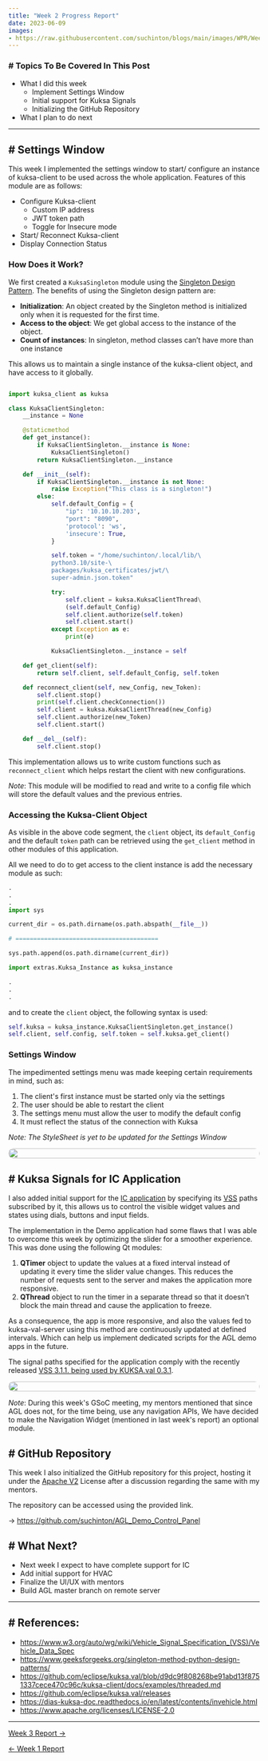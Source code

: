 ```yaml
---
title: "Week 2 Progress Report"
date: 2023-06-09
images: 
- https://raw.githubusercontent.com/suchinton/blogs/main/images/WPR/Week2/GSOC Report IMG.png
---
```


### # Topics To Be Covered In This Post
- What I did this week
	- Implement Settings Window
	- Initial support for Kuksa Signals
	- Initializing the GitHub Repository
- What I plan to do next 

---

## # Settings Window
This week I implemented the settings window to start/ configure an instance of kuksa-client to be used across the whole application. Features of this module are as follows:
- Configure Kuksa-client
	- Custom IP address
	- JWT token path
	- Toggle for Insecure mode 
- Start/ Reconnect Kuksa-client
- Display Connection Status

### How Does it Work?

We first created a `KuksaSingleton` module using the [Singleton Design Pattern](https://www.geeksforgeeks.org/singleton-method-python-design-patterns/). The benefits of using the Singleton design pattern are:

- **Initialization**: An object created by the Singleton method is initialized only when it is requested for the first time.
- **Access to the object**: We get global access to the instance of the object.
- **Count of instances**: In singleton, method classes can’t have more than one instance

This allows us to maintain a single instance of the kuksa-client object, and have access to it globally.

```python

import kuksa_client as kuksa

class KuksaClientSingleton:
    __instance = None

    @staticmethod
    def get_instance():
        if KuksaClientSingleton.__instance is None:
            KuksaClientSingleton()
        return KuksaClientSingleton.__instance

    def __init__(self):
        if KuksaClientSingleton.__instance is not None:
            raise Exception("This class is a singleton!")
        else:
            self.default_Config = {
                "ip": '10.10.10.203',
                "port": "8090",
                'protocol': 'ws',
                'insecure': True,
            }

            self.token = "/home/suchinton/.local/lib/\
            python3.10/site-\
            packages/kuksa_certificates/jwt/\
            super-admin.json.token"

            try:
                self.client = kuksa.KuksaClientThread\
                (self.default_Config)
                self.client.authorize(self.token)
                self.client.start()
            except Exception as e:
                print(e)

            KuksaClientSingleton.__instance = self

    def get_client(self):
        return self.client, self.default_Config, self.token

    def reconnect_client(self, new_Config, new_Token):
        self.client.stop()
        print(self.client.checkConnection())
        self.client = kuksa.KuksaClientThread(new_Config)
        self.client.authorize(new_Token)
        self.client.start()

    def __del__(self):
        self.client.stop()
```

This implementation allows us to write custom functions such as `reconnect_client` which helps restart the client with new configurations.

_Note_: This module will be modified to read and write to a config file which will store the default values and the previous entries. 

### Accessing the Kuksa-Client Object

As visible in the above code segment, the `client` object, its `default_Config` and the default `token` path can be retrieved using the `get_client` method in other modules of this application.

All we need to do to get access to the client instance is add the necessary module as such:

```python
.
.
.
import sys

current_dir = os.path.dirname(os.path.abspath(__file__))

# ========================================

sys.path.append(os.path.dirname(current_dir))

import extras.Kuksa_Instance as kuksa_instance

.
.
.
```

and to create the `client` object, the following syntax is used:

```python
self.kuksa = kuksa_instance.KuksaClientSingleton.get_instance()
self.client, self.config, self.token = self.kuksa.get_client()
```

### Settings Window

The impedimented settings menu was made keeping certain requirements in mind, such as:
1. The client's first instance must be started only via the settings
2. The user should be able to restart the client
3. The settings menu must allow the user to modify the default config
4. It must reflect the status of the connection with Kuksa

_Note: The StyleSheet is yet to be updated for the Settings Window_

<div style="display: flex; flex-direction: column; align-items: center;">
  <img src="https://raw.githubusercontent.com/suchinton/blogs/main/images/WPR/Week2/settings_demo.gif" height="auto" width="100%" style="border-radius: 10px;">
</div>

## # Kuksa Signals for IC Application

I also added initial support for the [IC application](https://github.com/aakash-s45/ic) by specifying its [VSS](https://www.w3.org/auto/wg/wiki/Vehicle_Signal_Specification_(VSS)/Vehicle_Data_Spec) paths subscribed by it, this allows us to control the visible widget values and states using dials, buttons and input fields. 

The implementation in the Demo application had some flaws that I was able to overcome this week by  optimizing the slider for a smoother experience. This was done using the following Qt modules:
1. **QTimer** object to update the values at a fixed interval instead of updating it every time the slider value changes. This reduces the number of requests sent to the server and makes the application more responsive.
2. **QThread** object to run the timer in a separate thread so that it doesn’t block the main thread and cause the application to freeze.

As a consequence, the app is more responsive, and also the values fed to kuksa-val-server using this method are continuously updated at defined intervals. Which can help us implement  dedicated scripts for the AGL demo apps in the future.

The signal paths specified for the application comply with the recently released [VSS 3.1.1. being used by KUKSA.val 0.3.1](https://github.com/eclipse/kuksa.val/releases). 

<div style="display: flex; flex-direction: column; align-items: center;">
  <img src="https://raw.githubusercontent.com/suchinton/blogs/main/images/WPR/Week2/IC_controls.gif" height="auto" width="100%" style="border-radius: 10px;">
</div>

_Note_: During this week's GSoC meeting, my mentors mentioned that since AGL does not, for the time being, use any navigation APIs, We have decided to make the Navigation Widget (mentioned in last week's report)  an optional module.

## # GitHub Repository

This  week I also initialized the GitHub repository for this project, hosting it under the [Apache V2](https://www.apache.org/licenses/LICENSE-2.0) License after a discussion regarding the same with my mentors.

The repository can be accessed using the provided link.

→   https://github.com/suchinton/AGL_Demo_Control_Panel

## # What Next?

- Next week I expect to have complete support for IC
- Add initial support for HVAC
- Finalize the UI/UX with mentors
- Build AGL master branch on remote server

---
## # References:

- https://www.w3.org/auto/wg/wiki/Vehicle_Signal_Specification_(VSS)/Vehicle_Data_Spec
- https://www.geeksforgeeks.org/singleton-method-python-design-patterns/
- https://github.com/eclipse/kuksa.val/blob/d9dc9f808268be91abd13f8751337cece470c96c/kuksa-client/docs/examples/threaded.md
- https://github.com/eclipse/kuksa.val/releases
- https://dias-kuksa-doc.readthedocs.io/en/latest/contents/invehicle.html
- https://www.apache.org/licenses/LICENSE-2.0

---
[Week 3 Report →](/articles/week-3)

[← Week 1 Report](/articles/week-1)